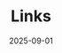---
title: Links
date: 2025-09-01
links:
  - title: GitHub
    description:
    website: https://github.com/crxso
    image: https://github.githubassets.com/images/modules/logos_page/GitHub-Mark.png
menu:
    main: 
        weight: 5
        params:
            icon: link

comments: false
---